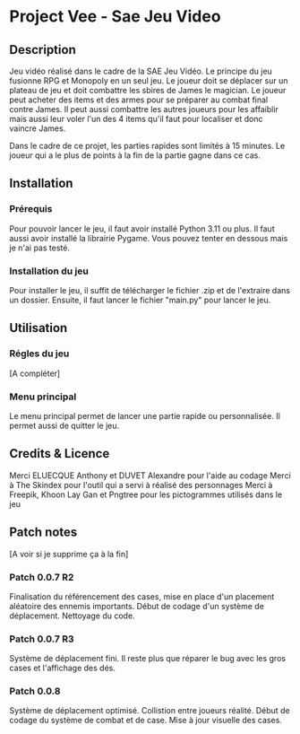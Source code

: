 # Project Vee - Sae Jeu Video

## Description

Jeu vidéo réalisé dans le cadre de la SAE Jeu Vidéo. Le principe du jeu fusionne RPG et Monopoly en un seul jeu. Le joueur doit se déplacer sur un plateau de jeu et doit combattre les sbires de James le magician. Le joueur peut acheter des items et des armes pour se préparer au combat final contre James. Il peut aussi combattre les autres joueurs pour les affaiblir mais aussi leur voler l'un des 4 items qu'il faut pour localiser et donc vaincre James.

Dans le cadre de ce projet, les parties rapides sont limités à 15 minutes. Le joueur qui a le plus de points à la fin de la partie gagne dans ce cas.

## Installation

### Prérequis

Pour pouvoir lancer le jeu, il faut avoir installé Python 3.11 ou plus. Il faut aussi avoir installé la librairie Pygame.
Vous pouvez tenter en dessous mais je n'ai pas testé.

### Installation du jeu

Pour installer le jeu, il suffit de télécharger le fichier .zip et de l'extraire dans un dossier. Ensuite, il faut lancer le fichier "main.py" pour lancer le jeu.

## Utilisation

### Régles du jeu

[A compléter]
### Menu principal

Le menu principal permet de lancer une partie rapide ou personnalisée. Il permet aussi de quitter le jeu.

## Credits & Licence

Merci ELUECQUE Anthony et DUVET Alexandre pour l'aide au codage
Merci à The Skindex pour l'outil qui a servi à réalisé des personnages
Merci à Freepik, Khoon Lay Gan et Pngtree pour les pictogrammes utilisés dans le jeu

## Patch notes

[A voir si je supprime ça à la fin]
### Patch 0.0.7 R2

Finalisation du référencement des cases, mise en place d'un placement aléatoire des ennemis importants.
Début de codage d'un système de déplacement.
Nettoyage du code.

### Patch 0.0.7 R3

Système de déplacement fini. Il reste plus que réparer le bug avec les gros cases et l'affichage des dés.

### Patch 0.0.8

Système de déplacement optimisé. Collistion entre joueurs réalité. Début de codage du système de combat et de case.
Mise à jour visuelle des cases.
